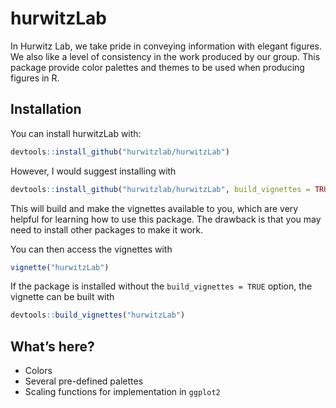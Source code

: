 
<!-- README.md is generated from README.Rmd. Please edit that file -->

# hurwitzLab

<!-- badges: start -->
<!-- badges: end -->

In Hurwitz Lab, we take pride in conveying information with elegant
figures. We also like a level of consistency in the work produced by our
group. This package provide color palettes and themes to be used when
producing figures in R.

## Installation

You can install hurwitzLab with:

``` r
devtools::install_github("hurwitzlab/hurwitzLab")
```

However, I would suggest installing with

``` r
devtools::install_github("hurwitzlab/hurwitzLab", build_vignettes = TRUE)
```

This will build and make the vignettes available to you, which are very
helpful for learning how to use this package. The drawback is that you
may need to install other packages to make it work.

You can then access the vignettes with

``` r
vignette("hurwitzLab")
```

If the package is installed without the `build_vignettes = TRUE` option,
the vignette can be built with

``` r
devtools::build_vignettes("hurwitzLab")
```

## What’s here?

-   Colors
-   Several pre-defined palettes
-   Scaling functions for implementation in `ggplot2`

